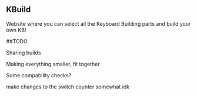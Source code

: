 ## KBuild

Website where you can select all the Keyboard Building parts and build your own KB!

##TODO

Sharing builds

Making everything smaller, fit together

Some compability checks?

make changes to the switch counter somewhat idk